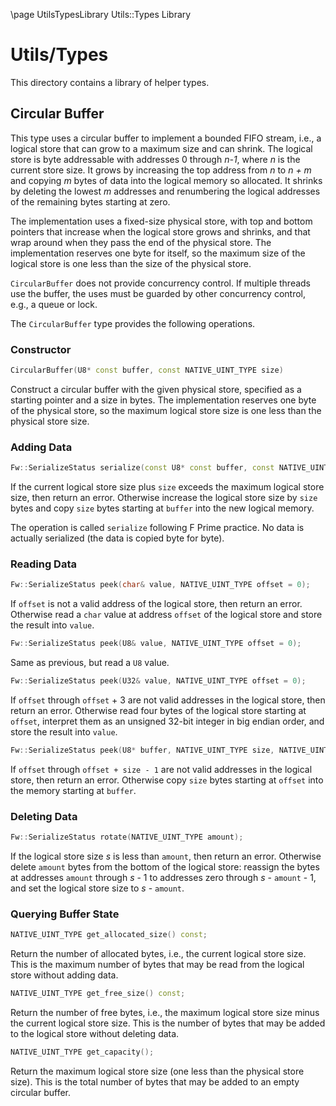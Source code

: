 \page UtilsTypesLibrary Utils::Types Library
# Utils/Types

This directory contains a library of helper types.

## Circular Buffer

This type uses a circular buffer to implement a bounded FIFO stream,
i.e., a logical store that can grow to a maximum
size and can shrink.
The logical store is byte addressable with addresses
0 through _n-1_, where _n_ is the current store size.
It grows by increasing the top address from _n_
to _n + m_ and copying _m_ bytes of data into the
logical memory so allocated.
It shrinks by deleting the lowest _m_ addresses
and renumbering the logical addresses of the
remaining bytes starting at zero.

The implementation uses a fixed-size physical store,
with top and bottom pointers that increase when the
logical store grows and shrinks, and that wrap around when they
pass the end of the physical store.
The implementation reserves one byte for itself, so
the maximum size of the logical store is one less than the size of the physical
store.

`CircularBuffer` does not provide concurrency control.
If multiple threads use the buffer, the uses must
be guarded by other concurrency control, e.g.,
a queue or lock.

The `CircularBuffer` type provides the following operations.

### Constructor

```c++
CircularBuffer(U8* const buffer, const NATIVE_UINT_TYPE size)
```

Construct a circular buffer with the given physical store,
specified as a starting pointer and a size in bytes.
The implementation reserves one byte of the physical store,
so the maximum logical store size is one less than the
physical store size.

### Adding Data

```c++
Fw::SerializeStatus serialize(const U8* const buffer, const NATIVE_UINT_TYPE size);
```

If the current logical store size plus `size` exceeds
the maximum logical store size, then return an error.
Otherwise increase the logical store size by
`size` bytes and copy `size` bytes starting at `buffer`
into the new logical memory.

The operation is called `serialize` following F Prime practice.
No data is actually serialized (the data is copied byte for byte).

### Reading Data

```c++
Fw::SerializeStatus peek(char& value, NATIVE_UINT_TYPE offset = 0);
```

If `offset` is not a valid address of the logical store,
then return an error.
Otherwise read a `char` value at address `offset` of the logical store
and store the result into `value`.

```c++
Fw::SerializeStatus peek(U8& value, NATIVE_UINT_TYPE offset = 0);
```

Same as previous, but read a `U8` value.

```c++
Fw::SerializeStatus peek(U32& value, NATIVE_UINT_TYPE offset = 0);
```

If `offset` through `offset` + 3 are not valid addresses
in the logical store, then return an error.
Otherwise read four bytes of the logical store starting at `offset`,
interpret them as an unsigned 32-bit integer in big endian order,
and store the result into `value`.

```c++
Fw::SerializeStatus peek(U8* buffer, NATIVE_UINT_TYPE size, NATIVE_UINT_TYPE offset = 0);
```

If `offset` through `offset + size - 1` are not valid
addresses in the logical store, then return an error.
Otherwise copy `size` bytes starting at `offset` into
the memory starting at `buffer`.

### Deleting Data

```c++
Fw::SerializeStatus rotate(NATIVE_UINT_TYPE amount);
```

If the logical store size _s_ is less than `amount`, then
return an error.
Otherwise delete `amount` bytes from the bottom of the
logical store: reassign the bytes at addresses `amount`
through _s_ - 1 to addresses zero through _s_ - `amount` - 1,
and set the logical store size to _s_ - `amount`.

### Querying Buffer State

```c++
NATIVE_UINT_TYPE get_allocated_size() const;
```

Return the number of allocated bytes, i.e., the
current logical store size.
This is the maximum number of bytes that may be read from
the logical store without adding data.

```c++
NATIVE_UINT_TYPE get_free_size() const;
```

Return the number of free bytes, i.e., the
maximum logical store size minus the current logical store size.
This is the number of bytes that may be added to the logical
store without deleting data.

```c++
NATIVE_UINT_TYPE get_capacity();
```

Return the maximum logical store size (one less than the physical store size).
This is the total number of bytes that may be added to an empty
circular buffer.
